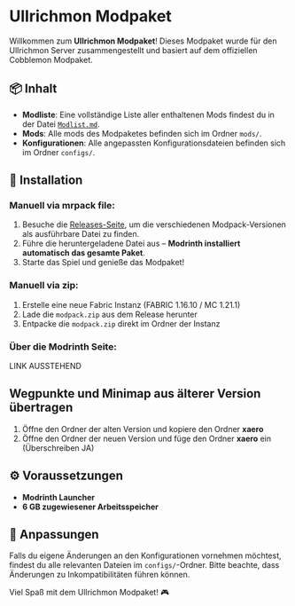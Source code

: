 # Ullrichmon Modpaket

Willkommen zum **Ullrichmon Modpaket**! Dieses Modpaket wurde für den Ullrichmon Server zusammengestellt und basiert auf dem offiziellen Cobblemon Modpaket.

## 📦 Inhalt
- **Modliste**: Eine vollständige Liste aller enthaltenen Mods findest du in der Datei [`Modlist.md`](ModList.md).
- **Mods**: Alle mods des Modpaketes befinden sich im Ordner `mods/`.
- **Konfigurationen**: Alle angepassten Konfigurationsdateien befinden sich im Ordner `configs/`.

## 📜 Installation
### Manuell via mrpack file:
1. Besuche die [Releases-Seite](https://github.com/CptGummiball/Ullrichmon-Modpack/releases), um die verschiedenen Modpack-Versionen als ausführbare Datei zu finden.
2. Führe die heruntergeladene Datei aus – **Modrinth installiert automatisch das gesamte Paket**.
3. Starte das Spiel und genieße das Modpaket!

### Manuell via zip:
1. Erstelle eine neue Fabric Instanz (FABRIC 1.16.10 / MC 1.21.1)
2. Lade die `modpack.zip` aus dem Release herunter
3. Entpacke die `modpack.zip` direkt im Ordner der Instanz

### Über die Modrinth Seite:
LINK AUSSTEHEND

## Wegpunkte und Minimap aus älterer Version übertragen
1. Öffne den Ordner der alten Version und kopiere den Ordner **xaero**
2. Öffne den Ordner der neuen Version und füge den Ordner **xaero** ein (Überschreiben JA)

## ⚙️ Voraussetzungen
- **Modrinth Launcher**
- **6 GB zugewiesener Arbeitsspeicher**

## 🔧 Anpassungen
Falls du eigene Änderungen an den Konfigurationen vornehmen möchtest, findest du alle relevanten Dateien im `configs/`-Ordner. Bitte beachte, dass Änderungen zu Inkompatibilitäten führen können.

Viel Spaß mit dem Ullrichmon Modpaket! 🎮
